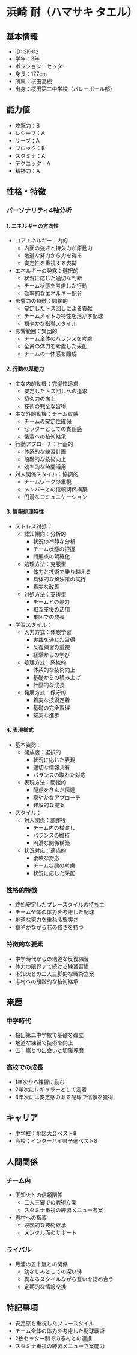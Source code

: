# 浜崎 耐（ハマサキ タエル）

## 基本情報

- ID: SK-02
- 学年：3年
- ポジション：セッター
- 身長：177cm
- 所属：桜田高校
- 出身：桜田第二中学校（バレーボール部）

## 能力値

- 攻撃力：B
- レシーブ：A
- サーブ：A
- ブロック：B
- スタミナ：A
- テクニック：A
- 精神力：A

## 性格・特徴

### パーソナリティ4軸分析

#### 1. エネルギーの方向性

- コアエネルギー：内的
  - 内面の強さと持久力が原動力
  - 地道な努力から力を得る
  - 安定性を重視する姿勢
- エネルギーの発露：選択的
  - 状況に応じた適切な判断
  - チーム状態を考慮した行動
  - 効率的なエネルギー配分
- 影響力の特徴：間接的
  - 安定したトス回しによる貢献
  - チームメイトの特性を活かす配球
  - 穏やかな指導スタイル
- 影響範囲：集団的
  - チーム全体のバランスを考慮
  - 全員の体力を考慮した采配
  - チームの一体感を醸成

#### 2. 行動の原動力

- 主な内的動機：完璧性追求
  - 安定したトス回しへの追求
  - 持久力の向上
  - 技術の完全な習得
- 主な外的動機：チーム貢献
  - チームの安定性確保
  - セッターとしての責任感
  - 後輩への技術継承
- 行動アプローチ：計画的
  - 体系的な練習計画
  - 段階的な技術向上
  - 効率的な時間活用
- 対人関係スタイル：協調的
  - チームワークの重視
  - メンバーとの信頼関係構築
  - 円滑なコミュニケーション

#### 3. 情報処理特性

- ストレス対処：
  - 認知傾向：分析的
    - 状況の冷静な分析
    - チーム状態の把握
    - 問題点の明確化
  - 処理方法：克服型
    - 体力と技術で乗り越える
    - 具体的な解決策の実行
    - 着実な改善
  - 対処方法：支援型
    - チームとの協力
    - 相互支援の活用
    - 集団での成長
- 学習スタイル：
  - 入力方式：体験学習
    - 実践を通じた習得
    - 反復練習の重視
    - 経験からの学び
  - 処理方式：系統的
    - 体系的な技術向上
    - 基礎からの積み上げ
    - 計画的な成長
  - 発展方式：保守的
    - 着実な技術定着
    - 基礎の完全習得
    - 堅実な進歩

#### 4. 表現様式

- 基本姿勢：
  - 開放度：選択的
    - 状況に応じた表現
    - 適切な情報共有
    - バランスの取れた対応
  - 表現方法：間接的
    - 配慮を含んだ伝達
    - 穏やかなアプローチ
    - 建設的な提案
- スタイル：
  - 対人関係：調整役
    - チーム内の橋渡し
    - バランスの維持
    - 円滑な関係構築
  - 状況対応：適応的
    - 柔軟な対応
    - チーム状態の考慮
    - 状況に応じた采配

### 性格的特徴

- 終始安定したプレースタイルの持ち主
- チーム全体の体力を考慮した配球
- 地道な努力を重ねる堅実さ
- 穏やかながら芯の強さを持つ

### 特徴的な要素

- 中学時代からの地道な反復練習
- 体力の限界まで続ける練習習慣
- 不知火との二人三脚的な戦術立案
- 志村への段階的な技術継承

## 来歴

### 中学時代

- 桜田第二中学校で基礎を確立
- 地道な練習で技術を向上
- 五十嵐との出会いと切磋琢磨

### 高校での成長

- 1年次から練習に励む
- 2年次にレギュラーとして定着
- 3年次には安定感のある配球で信頼を獲得

## キャリア

- 中学校：地区大会ベスト8
- 高校：インターハイ県予選ベスト8

## 人間関係

### チーム内

- 不知火との信頼関係
  - 二人三脚での戦術立案
  - スタミナ重視の練習メニュー考案
- 志村への指導
  - 段階的な技術継承
  - メンタル面のサポート

### ライバル

- 月浦の五十嵐との関係
  - 幼なじみとしての深い絆
  - 異なるスタイルながら互いを認め合う
  - 定期的な情報交換

## 特記事項

- 安定感を重視したプレースタイル
- チーム全体の体力を考慮した配球戦術
- 2枚セッター制での志村との連携
- スタミナ重視の練習メニュー立案能力
